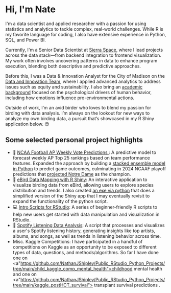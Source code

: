 # Hi, I'm Nate 

I'm a data scientist and applied researcher with a passion for using statistics and analytics to tackle complex, real-world challenges. While R is my favorite language for coding, I also have extensive experience in Python, SQL, and Power BI.

Currently, I'm a Senior Data Scientist at <a href="https://www.sierraspace.com/">Sierra Space</a>, where I lead projects across the data stack—from backend integration to frontend visualization. My work often involves uncovering patterns in data to enhance program execution, blending both descriptive and predictive approaches.

Before this, I was a Data & Innovation Analyst for the City of Madison on the <a href="https://www.cityofmadison.com/finance/data-innovation">Data and Innovation Team</a>, where I applied advanced analytics to address issues such as equity and sustainability. I also bring an <a href="https://scholar.google.com/citations?user=n2-up3oAAAAJ&hl=en">academic background</a> focused on the psychological drivers of human behavior, including how emotions influence pro-environmental actions.

Outside of work, I’m an avid birder who loves to blend my passion for birding with data analysis. I’m always on the lookout for new ways to analyze my own birding data, a pursuit that’s showcased in my R Shiny application below. 😊

## Some selected personal project highlights

- 🏈 <a href="https://github.com/NathanJShipley/Public_RStudio_Python_Projects/tree/main/ncaaf_weekly_ap_poll_predictions">NCAA Football AP Weekly Vote Predictions </a>: A predictive model to forecast weekly AP Top 25 rankings based on team performance features. Expanded the approach by building a <a href="https://github.com/NathanJShipley/NCAA_Football_Predictions"> stacked ensemble model in Python<a/> to predict game outcomes, culminating in 2024 NCAAF playoff predictions that <a href="https://github.com/NathanJShipley/NCAA_Football_Predictions/blob/main/predictions/Final%20predictions.png"> projected Notre Dame<a/> as the champion.
- 🦅 <a href="https://github.com/NathanJShipley/eBird_Mapping_RShiny">eBird Data Mapping with R Shiny</a>: An interactive application to visualize birding data from eBird, allowing users to explore species distribution and trends. I also created <a href="https://github.com/NathanJShipley/eBird_Mapping_RShiny/tree/main/simpler_python/birding_data_mapper/dist">an exe via python</a> that does a simplified version of the Shiny app that I may eventually revisit to expand the functionality of the python script.
- 💻 <a href="https://github.com/NathanJShipley/Public_Intro_to_R_Scripts">Intro Scripts for RStudio</a>: A series of beginner-friendly R scripts to help new users get started with data manipulation and visualization in RStudio.
- 🎵 <a href="https://github.com/NathanJShipley/Public_RStudio_Python_Projects/tree/main/spotify_history_analysis">Spotify Listening Data Analysis</a>: A script that processes and visualizes a user's Spotify listening history, generating insights like top artists, albums, and songs, as well as trends in listening behavior across time.
- Misc. Kaggle Competitions: I have participated in a handful of competitions on Kaggle as an opportunity to be exposed to different types of data, questions, and methods/algorithms. So far I have done one on <a"https://github.com/NathanJShipley/Public_RStudio_Python_Projects/tree/main/child_kaggle_comp_mental_health">childhood mental health </a> and one on <a"https://github.com/NathanJShipley/Public_RStudio_Python_Projects/tree/main/kaggle_postHCT_survival"> transplant survival predictions </a>. 




<!--

(https://www.youtube.com/watch?v=KhGWbt1dAKQ) good link for more ideas as needed
<img src="https://github.com/NathanJShipley/nathanjshipley/blob/main/github-header-image.png">

-->
